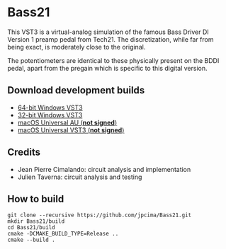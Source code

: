 # Bass21

This VST3 is a virtual-analog simulation of the famous Bass Driver DI Version 1 preamp pedal from Tech21.
The discretization, while far from being exact, is moderately close to the original.

The potentiometers are identical to these physically present on the BDDI pedal, apart from the pregain
which is specific to this digital version.

## Download development builds

- [64-bit Windows VST3](https://nightly.link/jpcima/Bass21/workflows/build/master/Win64%20VST3.zip)  
- [32-bit Windows VST3](https://nightly.link/jpcima/Bass21/workflows/build/master/Win32%20VST3.zip)  
- [macOS Universal AU (**not signed**)](https://nightly.link/jpcima/Bass21/workflows/build/master/macOS%20AU.zip)  
- [macOS Universal VST3 (**not signed**)](https://nightly.link/jpcima/Bass21/workflows/build/master/macOS%20VST3.zip)

## Credits

- Jean Pierre Cimalando: circuit analysis and implementation
- Julien Taverna: circuit analysis and testing

## How to build

```
git clone --recursive https://github.com/jpcima/Bass21.git
mkdir Bass21/build
cd Bass21/build
cmake -DCMAKE_BUILD_TYPE=Release ..
cmake --build .
```
